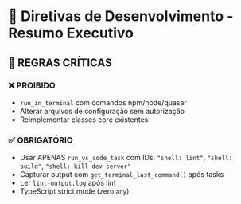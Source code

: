 # 🤖 Diretivas de Desenvolvimento - Resumo Executivo

## 🚨 **REGRAS CRÍTICAS**

### **❌ PROIBIDO**

- `run_in_terminal` com comandos npm/node/quasar
- Alterar arquivos de configuração sem autorização
- Reimplementar classes core existentes

### **✅ OBRIGATÓRIO**

- Usar APENAS `run_vs_code_task` com IDs: `"shell: lint"`, `"shell: build"`, `"shell: kill dev server"`
- Capturar output com `get_terminal_last_command()` após tasks
- Ler `lint-output.log` após lint
- TypeScript strict mode (zero `any`)
